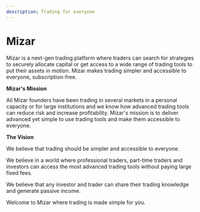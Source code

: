 ```yaml
---
description: Trading for everyone
---
```


# Mizar

Mizar is a next-gen trading platform where traders can search for strategies to securely allocate capital or get access to a wide range of trading tools to put their assets in motion. Mizar makes trading simpler and accessible to everyone, subscription-free.

**Mizar's Mission**

All Mizar founders have been trading in several markets in a personal capacity or for large institutions and we know how advanced trading tools can reduce risk and increase profitability. Mizar's mission is to deliver advanced yet simple to use trading tools and make them accessible to everyone.

**The Vision**

We believe that trading should be simpler and accessible to everyone.

We believe in a world where professional traders, part-time traders and investors can access the most advanced trading tools without paying large fixed fees.

We believe that any investor and trader can share their trading knowledge and generate passive income.

Welcome to Mizar where trading is made simple for you.






